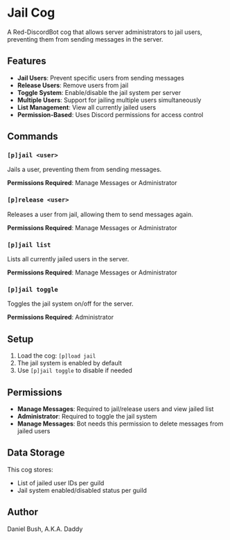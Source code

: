 # Jail Cog

A Red-DiscordBot cog that allows server administrators to jail users, preventing them from sending messages in the server.

## Features

- **Jail Users**: Prevent specific users from sending messages
- **Release Users**: Remove users from jail
- **Toggle System**: Enable/disable the jail system per server
- **Multiple Users**: Support for jailing multiple users simultaneously
- **List Management**: View all currently jailed users
- **Permission-Based**: Uses Discord permissions for access control

## Commands

### `[p]jail <user>`
Jails a user, preventing them from sending messages.

**Permissions Required**: Manage Messages or Administrator

### `[p]release <user>`
Releases a user from jail, allowing them to send messages again.

**Permissions Required**: Manage Messages or Administrator

### `[p]jail list`
Lists all currently jailed users in the server.

**Permissions Required**: Manage Messages or Administrator

### `[p]jail toggle`
Toggles the jail system on/off for the server.

**Permissions Required**: Administrator

## Setup

1. Load the cog: `[p]load jail`
2. The jail system is enabled by default
3. Use `[p]jail toggle` to disable if needed

## Permissions

- **Manage Messages**: Required to jail/release users and view jailed list
- **Administrator**: Required to toggle the jail system
- **Manage Messages**: Bot needs this permission to delete messages from jailed users

## Data Storage

This cog stores:
- List of jailed user IDs per guild
- Jail system enabled/disabled status per guild

## Author

Daniel Bush, A.K.A. Daddy 